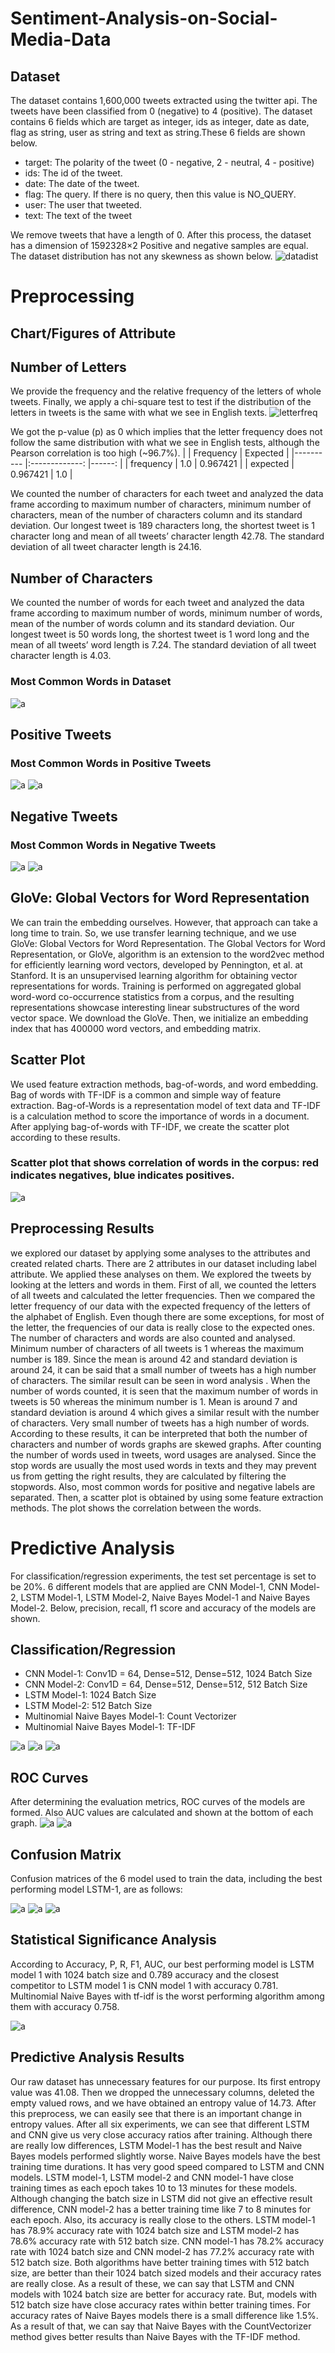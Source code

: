 # Sentiment-Analysis-on-Social-Media-Data

## Dataset
The dataset contains 1,600,000 tweets extracted using the twitter api. The tweets have been classified from 0 (negative) to 4 (positive). The dataset contains 6 fields which are target as integer, ids as integer, date as date, flag as string, user as string and text as string.These 6 fields are shown below.
* target: The polarity of the tweet (0 - negative, 2 - neutral, 4 - positive)
* ids: The id of the tweet.
* date: The date of the tweet.
* flag: The query. If there is no query, then this value is NO_QUERY.
* user: The user that tweeted.
* text: The text of the tweet

We remove tweets that have a length of 0. After this process, the dataset has a dimension of 1592328×2
Positive and negative samples are equal. The dataset distribution has not any skewness as shown below.
![datadist](imgs/1.png)

# Preprocessing
## Chart/Figures of Attribute
## Number of Letters
We provide the frequency and the relative frequency of the letters of whole tweets. Finally, we apply a chi-square test to test if the distribution of the letters in tweets is the same with what we see in English texts.
![letterfreq](imgs/2.png)

We got the p-value (p) as 0 which implies that the letter frequency does not follow the same distribution with what we see in English tests, although the Pearson correlation is too high (~96.7%).
|            |      Frequency      |  Expected |
|----------  |:-------------: |------:   |
| frequency  |    1.0         | 0.967421 |
| expected   |    0.967421    |   1.0     |


We counted the number of characters for each tweet and analyzed the data frame according to maximum number of characters, minimum number of characters, mean of the number of characters column and its standard deviation. Our longest tweet is 189 characters long, the shortest tweet is 1 character long and mean of all tweets’ character length 42.78. The standard deviation of all tweet character length is 24.16.

## Number of Characters
We counted the number of words for each tweet and analyzed the data frame according to maximum number of words, minimum number of words, mean of the number of words column and its standard deviation. Our longest tweet is 50 words long, the shortest tweet is 1 word long and the mean of all tweets’ word length is 7.24. The standard deviation of all tweet character length is 4.03.

### Most Common Words in Dataset
![a](imgs/3.png)

## Positive Tweets
### Most Common Words in Positive Tweets
![a](imgs/4.png)
![a](imgs/5.png)

## Negative Tweets
### Most Common Words in Negative Tweets
![a](imgs/6.png)
![a](imgs/7.png)

## GloVe: Global Vectors for Word Representation
We can train the embedding ourselves. However, that approach can take a long time to train. So, we use transfer learning technique, and we use GloVe: Global Vectors for Word Representation.
  The Global Vectors for Word Representation, or GloVe, algorithm is an extension to the word2vec method for efficiently learning word vectors, developed by Pennington, et al. at Stanford. It is an unsupervised learning algorithm for obtaining vector representations for words. Training is performed on aggregated global word-word co-occurrence statistics from a corpus, and the resulting representations showcase interesting linear substructures of the word vector space. 
  We download the GloVe. Then, we initialize an embedding index that has 400000 word vectors, and embedding matrix.

## Scatter Plot
We used feature extraction methods, bag-of-words, and word embedding.
Bag of words with TF-IDF is a common and simple way of feature extraction.
Bag-of-Words is a representation model of text data and TF-IDF is a calculation
method to score the importance of words in a document.
After applying bag-of-words with TF-IDF, we create the scatter plot according
to these results.

### Scatter plot that shows correlation of words in the corpus: red indicates negatives, blue indicates positives.
![a](imgs/8.png)

## Preprocessing Results
we explored our dataset by applying some analyses to the
attributes and created related charts. There are 2 attributes in our dataset including
label attribute. We applied these analyses on them.
We explored the tweets by looking at the letters and words in them. First of
all, we counted the letters of all tweets and calculated the letter frequencies. Then
we compared the letter frequency of our data with the expected frequency of the
letters of the alphabet of English. Even though there are some exceptions, for most of the letter, the
frequencies of our data is really close to the expected ones.
The number of characters and words are also counted and analysed.
Minimum number of characters of all tweets is 1 whereas the maximum number is
189. Since the mean is around 42 and standard deviation is around 24, it can be said
that a small number of tweets has a high number of characters. The similar result
can be seen in word analysis . When the number of words counted, it is seen that
the maximum number of words in tweets is 50 whereas the minimum number is 1.
Mean is around 7 and standard deviation is around 4 which gives a similar result with
the number of characters. Very small number of tweets has a high number of words.
According to these results, it can be interpreted that both the number of characters
and number of words graphs are skewed graphs.
After counting the number of words used in tweets, word usages are
analysed. Since the stop words are usually the most used words in texts and they
may prevent us from getting the right results, they are calculated by filtering the
stopwords. Also, most common words for positive
and negative labels are separated.
Then, a scatter plot is obtained by using some feature extraction methods. The plot shows the correlation between the
words.

# Predictive Analysis
For classification/regression experiments, the test set percentage is set to be
20%. 6 different models that are applied are CNN Model-1, CNN Model-2, LSTM
Model-1, LSTM Model-2, Naive Bayes Model-1 and Naive Bayes Model-2. Below,
precision, recall, f1 score and accuracy of the models are shown.

## Classification/Regression
* CNN Model-1: Conv1D = 64, Dense=512, Dense=512, 1024 Batch Size
* CNN Model-2: Conv1D = 64, Dense=512, Dense=512, 512 Batch Size
* LSTM Model-1: 1024 Batch Size
* LSTM Model-2: 512 Batch Size
* Multinomial Naive Bayes Model-1: Count Vectorizer
* Multinomial Naive Bayes Model-1:  TF-IDF

![a](imgs/9.png)
![a](imgs/10.png)
![a](imgs/11.png)

## ROC Curves
After determining the evaluation metrics, ROC curves of the models are
formed. Also AUC values are calculated and shown at the bottom of each graph.
![a](imgs/12.png)
![a](imgs/13.png)

## Confusion Matrix
Confusion matrices of the 6 model used to train the data, including the best
performing model LSTM-1, are as follows:

![a](imgs/14.png)
![a](imgs/15.png)
![a](imgs/16.png)

## Statistical Significance Analysis
According to Accuracy, P, R, F1, AUC, our best performing model is LSTM
model 1 with 1024 batch size and 0.789 accuracy and the closest competitor to
LSTM model 1 is CNN model 1 with accuracy 0.781. Multinomial Naive Bayes with
tf-idf is the worst performing algorithm among them with accuracy 0.758.

![a](imgs/17.png)

## Predictive Analysis Results
Our raw dataset has unnecessary features for our purpose. Its first entropy
value was 41.08. Then we dropped the unnecessary columns, deleted the empty
valued rows, and we have obtained an entropy value of 14.73. After this preprocess,
we can easily see that there is an important change in entropy values.
After all six experiments, we can see that different LSTM and CNN give us
very close accuracy ratios after training. Although there are really low differences,
LSTM Model-1 has the best result and Naive Bayes models performed slightly
worse.
Naive Bayes models have the best training time durations. It has very good
speed compared to LSTM and CNN models. LSTM model-1, LSTM model-2 and
CNN model-1 have close training times as each epoch takes 10 to 13 minutes for
these models. Although changing the batch size in LSTM did not give an effective
result difference, CNN model-2 has a better training time like 7 to 8 minutes for each
epoch. Also, its accuracy is really close to the others.
LSTM model-1 has 78.9% accuracy rate with 1024 batch size and LSTM
model-2 has 78.6% accuracy rate with 512 batch size. CNN model-1 has 78.2%
accuracy rate with 1024 batch size and CNN model-2 has 77.2% accuracy rate with
512 batch size. Both algorithms have better training times with 512 batch size, are
better than their 1024 batch sized models and their accuracy rates are really close.
As a result of these, we can say that LSTM and CNN models with 1024 batch size
are better for accuracy rate. But, models with 512 batch size have close accuracy
rates within better training times.
For accuracy rates of Naive Bayes models there is a small difference like
1.5%. As a result of that, we can say that Naive Bayes with the CountVectorizer
method gives better results than Naive Bayes with the TF-IDF method.
